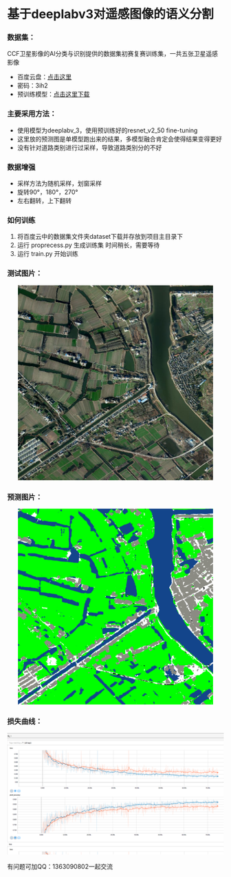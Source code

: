 # 基于deeplabv3对遥感图像的语义分割


### 数据集：
CCF卫星影像的AI分类与识别提供的数据集初赛复赛训练集，一共五张卫星遥感影像



* 百度云盘：[点击这里](https://pan.baidu.com/s/1LWBMklOr39yI7fYRQ185Og)  
* 密码：3ih2
* 预训练模型：[点击这里下载](http://download.tensorflow.org/models/resnet_v2_50_2017_04_14.tar.gz)


### 主要采用方法：
* 使用模型为deeplabv_3，使用预训练好的resnet_v2_50 fine-tuning
* 这里放的预测图是单模型跑出来的结果，多模型融合肯定会使得结果变得更好
* 没有针对道路类别进行过采样，导致道路类别分的不好





### 数据增强
* 采样方法为随机采样，划窗采样
* 旋转90°，180°，270°
* 左右翻转，上下翻转

### 如何训练

1. 将百度云中的数据集文件夹dataset下载并存放到项目主目录下
2. 运行 proprecess.py 生成训练集 时间稍长，需要等待
3. 运行 train.py 开始训练


### 测试图片：
<div align=center><img src="/sample_image/test1.jpg" width="90%"/></div>  

### 预测图片：
<div align=center><img src="/sample_image/predict_color.png" width="90%"/></div>  


### 损失曲线：
<div align=center><img src="/sample_image/loss&acc.png"/></div>  

有问题可加QQ：1363090802一起交流
